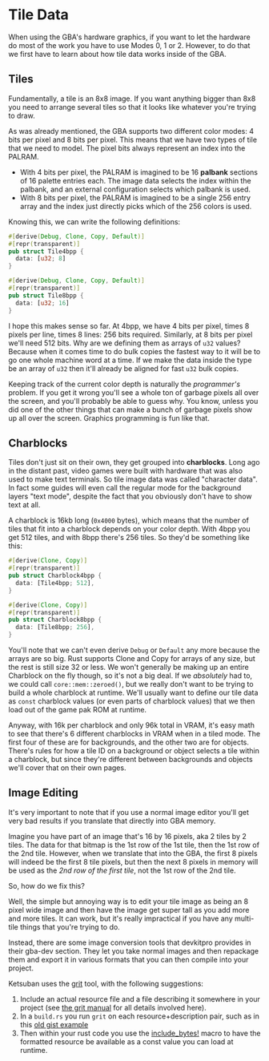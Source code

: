 # Tile Data

When using the GBA's hardware graphics, if you want to let the hardware do most
of the work you have to use Modes 0, 1 or 2. However, to do that we first have
to learn about how tile data works inside of the GBA.

## Tiles

Fundamentally, a tile is an 8x8 image. If you want anything bigger than 8x8 you
need to arrange several tiles so that it looks like whatever you're trying to
draw.

As was already mentioned, the GBA supports two different color modes: 4 bits per
pixel and 8 bits per pixel. This means that we have two types of tile that we
need to model. The pixel bits always represent an index into the PALRAM.

* With 4 bits per pixel, the PALRAM is imagined to be 16 **palbank** sections of
  16 palette entries each. The image data selects the index within the palbank,
  and an external configuration selects which palbank is used.
* With 8 bits per pixel, the PALRAM is imagined to be a single 256 entry array
  and the index just directly picks which of the 256 colors is used.

Knowing this, we can write the following definitions:

```rust
#[derive(Debug, Clone, Copy, Default)]
#[repr(transparent)]
pub struct Tile4bpp {
  data: [u32; 8]
}

#[derive(Debug, Clone, Copy, Default)]
#[repr(transparent)]
pub struct Tile8bpp {
  data: [u32; 16]
}
```

I hope this makes sense so far. At 4bpp, we have 4 bits per pixel, times 8
pixels per line, times 8 lines: 256 bits required. Similarly, at 8 bits per
pixel we'll need 512 bits. Why are we defining them as arrays of `u32` values?
Because when it comes time to do bulk copies the fastest way to it will be to go
one whole machine word at a time. If we make the data inside the type be an
array of `u32` then it'll already be aligned for fast `u32` bulk copies.

Keeping track of the current color depth is naturally the _programmer's_
problem. If you get it wrong you'll see a whole ton of garbage pixels all over
the screen, and you'll probably be able to guess why. You know, unless you did
one of the other things that can make a bunch of garbage pixels show up all over
the screen. Graphics programming is fun like that.

## Charblocks

Tiles don't just sit on their own, they get grouped into **charblocks**. Long
ago in the distant past, video games were built with hardware that was also used
to make text terminals. So tile image data was called "character data". In fact
some guides will even call the regular mode for the background layers "text
mode", despite the fact that you obviously don't have to show text at all.

A charblock is 16kb long (`0x4000` bytes), which means that the number of tiles
that fit into a charblock depends on your color depth. With 4bpp you get 512
tiles, and with 8bpp there's 256 tiles. So they'd be something like this:

```rust
#[derive(Clone, Copy)]
#[repr(transparent)]
pub struct Charblock4bpp {
  data: [Tile4bpp; 512],
}

#[derive(Clone, Copy)]
#[repr(transparent)]
pub struct Charblock8bpp {
  data: [Tile8bpp; 256],
}
```

You'll note that we can't even derive `Debug` or `Default` any more because the
arrays are so big. Rust supports Clone and Copy for arrays of any size, but the
rest is still size 32 or less. We won't generally be making up an entire
Charblock on the fly though, so it's not a big deal. If we _absolutely_ had to,
we could call `core::mem::zeroed()`, but we really don't want to be trying to
build a whole charblock at runtime. We'll usually want to define our tile data
as `const` charblock values (or even parts of charblock values) that we then
load out of the game pak ROM at runtime.

Anyway, with 16k per charblock and only 96k total in VRAM, it's easy math to see
that there's 6 different charblocks in VRAM when in a tiled mode. The first four
of these are for backgrounds, and the other two are for objects. There's rules
for how a tile ID on a background or object selects a tile within a charblock,
but since they're different between backgrounds and objects we'll cover that on
their own pages.

## Image Editing

It's very important to note that if you use a normal image editor you'll get
very bad results if you translate that directly into GBA memory.

Imagine you have part of an image that's 16 by 16 pixels, aka 2 tiles by 2
tiles. The data for that bitmap is the 1st row of the 1st tile, then the 1st row
of the 2nd tile. However, when we translate that into the GBA, the first 8
pixels will indeed be the first 8 tile pixels, but then the next 8 pixels in
memory will be used as the _2nd row of the first tile_, not the 1st row of the
2nd tile.

So, how do we fix this?

Well, the simple but annoying way is to edit your tile image as being an 8 pixel
wide image and then have the image get super tall as you add more and more
tiles. It can work, but it's really impractical if you have any multi-tile
things that you're trying to do.

Instead, there are some image conversion tools that devkitpro provides in their
gba-dev section. They let you take normal images and then repackage them and
export it in various formats that you can then compile into your project.

Ketsuban uses the [grit](http://www.coranac.com/projects/grit/) tool, with the
following suggestions:

1) Include an actual resource file and a file describing it somewhere in your
   project (see [the grit
   manual](http://www.coranac.com/man/grit/html/index.htm) for all details
   involved here).
2) In a `build.rs` you run `grit` on each resource+description pair, such as in
   this [old gist
   example](https://gist.github.com/ketsuban/526fa55fbef0a3ccd4c7cd6204f29f94)
3) Then within your rust code you use the
   [include_bytes!](https://doc.rust-lang.org/core/macro.include_bytes.html)
   macro to have the formatted resource be available as a const value you can
   load at runtime.
